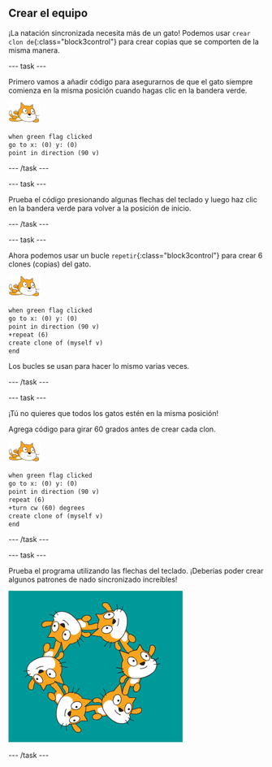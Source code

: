 ## Crear el equipo

¡La natación sincronizada necesita más de un gato! Podemos usar `crear clon de`{:class="block3control"} para crear copias que se comporten de la misma manera.

--- task ---

Primero vamos a añadir código para asegurarnos de que el gato siempre comienza en la misma posición cuando hagas clic en la bandera verde.

![objeto nadador](images/swimmer-sprite.png)

```blocks3
when green flag clicked
go to x: (0) y: (0)
point in direction (90 v)
```

--- /task ---

--- task ---

Prueba el código presionando algunas flechas del teclado y luego haz clic en la bandera verde para volver a la posición de inicio.

--- /task ---

--- task ---

Ahora podemos usar un bucle `repetir`{:class="block3control"} para crear 6 clones (copias) del gato.

![objeto nadador](images/swimmer-sprite.png)

```blocks3
when green flag clicked
go to x: (0) y: (0)
point in direction (90 v)
+repeat (6)
create clone of (myself v)
end
```

Los bucles se usan para hacer lo mismo varias veces.

--- /task ---

--- task ---

¡Tú no quieres que todos los gatos estén en la misma posición!

Agrega código para girar 60 grados antes de crear cada clon.

![objeto nadador](images/swimmer-sprite.png)

```blocks3
when green flag clicked
go to x: (0) y: (0)
point in direction (90 v)
repeat (6)
+turn cw (60) degrees
create clone of (myself v)
end
```

--- /task ---

--- task ---

 Prueba el programa utilizando las flechas del teclado. ¡Deberías poder crear algunos patrones de nado sincronizado increíbles!

![6 objetos de gato en diferentes posiciones y rotaciones](images/swim-test-clones.png)

--- /task ---
